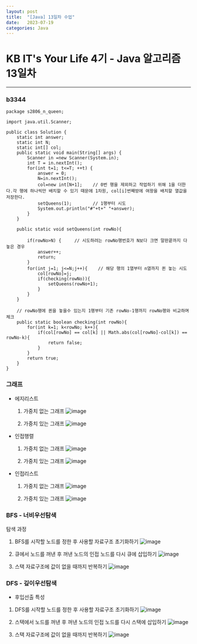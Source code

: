 ```yaml
---
layout: post
title:  "[Java] 13일차 수업"
date:   2023-07-19
categories: Java
---
```

# KB IT's Your Life 4기 - Java 알고리즘 13일차

--- 

### b3344

```
package s2806_n_queen;

import java.util.Scanner;

public class Solution {
    static int answer;
    static int N;
    static int[] col;
    public static void main(String[] args) {
        Scanner in =new Scanner(System.in);
        int T = in.nextInt();
        for(int t=1; t<=T; ++t) {
            answer = 0;
            N=in.nextInt();
            col=new int[N+1];    // 0번 행을 제외하고 작업하기 위해 1을 더한다.각 행에 하나씩만 배치할 수 있기 때문에 1차원, col[i]번째방에 여왕을 배치할 열값을 저장한다.
            setQueens(1);        // 1행부터 시도
            System.out.println("#"+t+" "+answer);
        }
    }

    public static void setQueens(int rowNo){
 
        if(rowNo>N) {     // 시도하려는 rowNo행번호가 N보다 크면 말판끝까지 다 놓은 경우
            answer++;
            return;
        }
        for(int j=1; j<=N;j++){    // 해당 행의 1열부터 n열까지 퀸 놓는 시도
            col[rowNo]=j; 
            if(checking(rowNo)){ 
                setQueens(rowNo+1); 
            }
        }
    }

    // rowNo행에 퀸을 놓을수 있는지 1행부터 기존 rowNo-1행까지 rowNo행와 비교하며 체크
    public static boolean checking(int rowNo){
        for(int k=1; k<rowNo; k++){
            if(col[rowNo] == col[k] || Math.abs(col[rowNo]-col[k]) == rowNo-k){
                return false;
            }
        }
        return true;
    }
}
```

### 그래프

- 에지리스트
  
  1. 가중치 없는 그래프
![image](https://github.com/talkingOrange/talkingOrange.github.io/assets/88815795/bca4e056-6c7e-49b3-9c8c-e70a7ca1182d)

  2. 가중치 있는 그래프
![image](https://github.com/talkingOrange/talkingOrange.github.io/assets/88815795/61d8cad2-68df-4ebe-a398-e108353324f9)

- 인접행렬
  
  1. 가중치 없는 그래프
![image](https://github.com/talkingOrange/talkingOrange.github.io/assets/88815795/aec0c00e-4451-47e7-a07a-89ff3826803b)


  2. 가중치 있는 그래프
![image](https://github.com/talkingOrange/talkingOrange.github.io/assets/88815795/61f104a4-4263-4b19-99c4-522a135e2a97)



- 인접리스트
  
  1. 가중치 없는 그래프
![image](https://github.com/talkingOrange/talkingOrange.github.io/assets/88815795/43bab41e-4fb9-4b79-9842-f79d0708dca2)


  2. 가중치 있는 그래프
![image](https://github.com/talkingOrange/talkingOrange.github.io/assets/88815795/ba1f3441-44f2-4538-8ef4-b402c22274ab)


### BFS - 너비우선탐색

탐색 과정 

1. BFS를 시작할 노드를 정한 후 사용할 자료구조 초기화하기
![image](https://github.com/talkingOrange/talkingOrange.github.io/assets/88815795/6407a5e0-1cb6-4fa6-88bf-e843abd56370)

2. 큐에서 노드를 꺼낸 후 꺼낸 노드의 인접 노드를 다시 큐에 삽입하기
![image](https://github.com/talkingOrange/talkingOrange.github.io/assets/88815795/a271bd72-3bba-491d-99bd-43d33d248326)


3. 스택 자료구조에 값이 없을 때까지 반복하기
![image](https://github.com/talkingOrange/talkingOrange.github.io/assets/88815795/3b9aee0f-f522-4df6-836c-039f5dcf5624)




### DFS - 깊이우선탐색

- 후입선출 특성

1. DFS를 시작할 노드를 정한 후 사용할 자료구조 초기화하기
![image](https://github.com/talkingOrange/talkingOrange.github.io/assets/88815795/4651baf6-f1e8-49b5-b03c-3b6ef1f53d57)

2. 스택에서 노드를 꺼낸 후 꺼낸 노드의 인접 노드를 다시 스택에 삽입하기
![image](https://github.com/talkingOrange/talkingOrange.github.io/assets/88815795/5d1f0af1-9045-41d9-b1cc-041c539bacc1)

3. 스택 자료구조에 값이 없을 때까지 반복하기
![image](https://github.com/talkingOrange/talkingOrange.github.io/assets/88815795/91d75f69-6612-47b5-9924-47c76d3a3f87)
